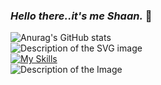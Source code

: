 ### *Hello there..it's me Shaan.* 👋


![Anurag's GitHub stats](https://github-readme-stats.vercel.app/api?username=rock-32&show_icons=true&theme=transparent)   
<img src="https://raw.githubusercontent.com/trinib/trinib/snake/github-contribution-grid-snake-dark.svg" alt="Description of the SVG image">   
[![My Skills](https://skillicons.dev/icons?i=dotnet,cs,react,redux,js,html,css,bootstrap)](https://skillicons.dev)   
![Description of the Image](https://camo.githubusercontent.com/ea40cfc33ac9e94789b044995f312e432d41bc1fd371f413583092df7649ef3d/68747470733a2f2f692e696d6775722e636f6d2f644261534b57462e676966)   
<!--
**rock-32/rock-32** is a ✨ _special_ ✨ repository because its `README.md` (this file) appears on your GitHub profile.
Here are some ideas to get you started:
- 🔭 I’m currently working on ...
- 🌱 I’m currently learning ...
- 👯 I’m looking to collaborate on ...
- 🤔 I’m looking for help with ...
- 💬 Ask me about ...
- 📫 How to reach me: ...
- 😄 Pronouns: ...
- ⚡ Fun fact: ...
-->

